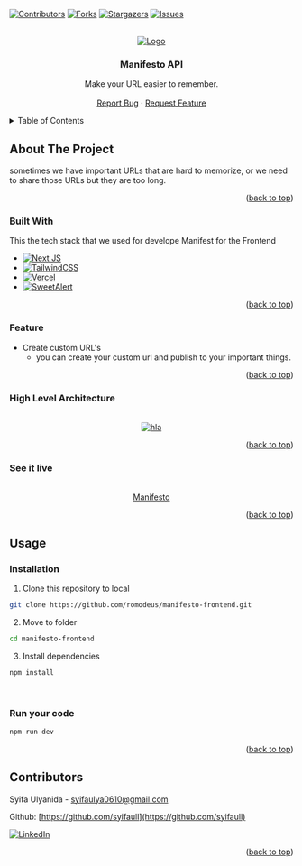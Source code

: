 <a name="readme-top"></a>
<!-- PROJECT SHIELDS -->
<!--
*** I'm using markdown "reference style" links for readability.
*** Reference links are enclosed in brackets [ ] instead of parentheses ( ).
*** See the bottom of this document for the declaration of the reference variables
*** for contributors-url, forks-url, etc. This is an optional, concise syntax you may use.
*** https://www.markdownguide.org/basic-syntax/#reference-style-links
-->

[![Contributors][contributors-shield]][contributors-url]
[![Forks][forks-shield]][forks-url]
[![Stargazers][stars-shield]][stars-url]
[![Issues][issues-shield]][issues-url]




<!-- PROJECT LOGO -->
<br />
<div align="center">
  <a href="https://github.com/romodeus/manifesto-backend">
    <img src="https://i.ibb.co/LhhFrxd/Group-1.png" alt="Logo">
  </a>

  <h3 align="center">Manifesto API</h3>

  <p align="center">
    Make your URL easier to remember.
    <br />
    <br />
    <a href="https://github.com/romodeus/manifesto-backend/issues">Report Bug</a>
    ·
    <a href="https://github.com/romodeus/manifesto-backend/issues">Request Feature</a>
  </p>
</div>


<!-- TABLE OF CONTENTS -->
<details>
  <summary>Table of Contents</summary>
  <ol>
    <li>
      <a href="#about-the-project">About The Project</a>
      <ul>
        <li><a href="#built-with">Built With</a></li>
      </ul>
      <ul>
       <li><a href="#feature">Feature</a></li>
      </ul>
      <ul>
       <li><a href="#high-level-architecture">High Level Architecture</a></li>
      </ul>
      <ul>
        <li><a href="#see-it-live">See it live</a></li>
      </ul>
    </li>
    <li>
        <a href="#usage">Usage</a>
        <ul>
            <li><a href="#installation">Installation</a></li>
        </ul>
        <ul>
            <li><a href="#run-your-code">Run your code</a></li>
        </ul>
    </li>
    <li><a href="#contributors">Contributors</a></li>
  </ol>
</details>


<!-- ABOUT THE PROJECT -->
## About The Project

sometimes we have important URLs that are hard to memorize, or we need to share those URLs but they are too long. 

<p align="right">(<a href="#readme-top">back to top</a>)</p>



### Built With

This the tech stack that we used for develope Manifest for the Frontend

* [![Next JS][next]][next-url]
* [![TailwindCSS][tailwind]][tailwind-url]
* [![Vercel][vercel]][vercel-url]
* [![SweetAlert][sweetalert]][sweetalert-url]

<p align="right">(<a href="#readme-top">back to top</a>)</p>


<!-- FEATURE -->
### Feature
- Create custom URL's
    - you can create your custom url and publish to your important things.

<p align="right">(<a href="#readme-top">back to top</a>)</p>

<!-- HLA -->
### High Level Architecture

<br />
<div align="center">
  <a href="https://drive.google.com/file/d/1WlAkGL4msOUllDYRa2RahTGXCSUI8vzt/view?usp=sharing">
    <img src="https://i.ibb.co/8YF3C4S/Manifesto-HLA.jpg" alt="hla">
  </a>
</div>
<p align="right">(<a href="#readme-top">back to top</a>)</p>

<!-- Deployment -->
### See it live

<br />
<div align="center">
  <a href="https://www.manifesto.romodeus.site/">
  Manifesto
  </a>
</div>
<p align="right">(<a href="#readme-top">back to top</a>)</p>

<!-- Installation -->
## Usage

### Installation
1. Clone this repository to local
```bash
git clone https://github.com/romodeus/manifesto-frontend.git
```
2. Move to folder
```bash
cd manifesto-frontend
```
3. Install dependencies
```bash
npm install
```
</br>

### Run your code
```bash
npm run dev
```

<p align="right">(<a href="#readme-top">back to top</a>)</p>

<!-- Contributors -->
## Contributors

Syifa Ulyanida - syifaulya0610@gmail.com

Github: [https://github.com/syifaull](https://github.com/syifaull)

[![LinkedIn][linkedin]][linkedinsyifa-url]

<p align="right">(<a href="#readme-top">back to top</a>)</p>


<!-- MARKDOWN LINKS & IMAGES -->
<!-- https://www.markdownguide.org/basic-syntax/#reference-style-links -->

[contributors-shield]: https://img.shields.io/github/contributors/romodeus/manifesto-frontend.svg?style=for-the-badge
[contributors-url]: https://github.com/romodeus/manifesto-backend/graphs/contributors

[forks-shield]: https://img.shields.io/github/forks/romodeus/manifesto-frontend.svg?style=for-the-badge
[forks-url]: https://github.com/romodeus/manifesto-frontend/network/members

[stars-shield]: https://img.shields.io/github/stars/romodeus/manifesto-frontend.svg?style=for-the-badge
[stars-url]: https://github.com/romodeus/manifesto-frontend/stargazers

[issues-shield]: https://img.shields.io/github/issues/romodeus/manifesto-frontend.svg?style=for-the-badge
[issues-url]: https://github.com/romodeus/manifesto-frontend/issues

[next]: https://img.shields.io/badge/Next-black?style=for-the-badge&logo=next.js&logoColor=white
[next-url]: https://nextjs.org/

[tailwind]: https://img.shields.io/badge/tailwindcss-%2338B2AC.svg?style=for-the-badge&logo=tailwind-css&logoColor=white
[tailwind-url]: https://tailwindcss.com/

[vercel]: https://img.shields.io/badge/vercel-%23000000.svg?style=for-the-badge&logo=vercel&logoColor=white
[vercel-url]: https://vercel.com/dashboard

[sweetalert]: https://img.shields.io/badge/-Sweet%20Alert-black?style=for-the-badge
[sweetalert-url]: https://sweetalert2.github.io/

[linkedin]: https://img.shields.io/badge/linkedin-%230077B5.svg?style=for-the-badge&logo=linkedin&logoColor=white
[linkedinsyifa-url]: https://www.linkedin.com/in/syifa-ulyanida/
